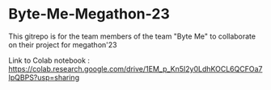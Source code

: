 # Byte-Me-Megathon-23
This gitrepo is for the team members of the team "Byte Me" to collaborate on their project for megathon'23

Link to Colab notebook : https://colab.research.google.com/drive/1EM_p_Kn5I2y0LdhKOCL6QCFOa7IpQBPS?usp=sharing
